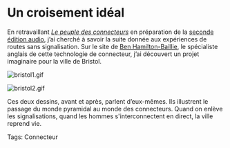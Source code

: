 # Un croisement idéal

En retravaillant [*Le peuple des connecteurs*](/le-peuple-des-connecteurs/) en préparation de la [seconde édition audio](/2007/11/20/liberer-les-connecteurs/), j’ai cherché à savoir la suite donnée aux expériences de routes sans signalisation. Sur le site de [Ben Hamilton-Baillie](http://www.hamilton-baillie.co.uk), le spécialiste anglais de cette technologie de connecteur, j’ai découvert un projet imaginaire pour la ville de Bristol.

![bristol1.gif](https://tcrouzet.com/images_tc/2007/12/bristol1.gif)

![bristol2.gif](https://tcrouzet.com/images_tc/2007/12/bristol2.gif)

Ces deux dessins, avant et après, parlent d’eux-mêmes. Ils illustrent le passage du monde pyramidal au monde des connecteurs. Quand on enlève les signalisations, quand les hommes s'interconnectent en direct, la ville reprend vie.

Tags: Connecteur